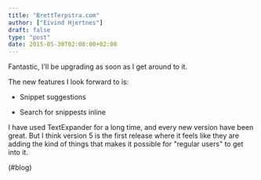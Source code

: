 ```yaml
---
title: "BrettTerpstra.com"
author: ["Eivind Hjertnes"]
draft: false
type: "post"
date: 2015-05-30T02:00:00+02:00
---
```


Fantastic, I'll be upgrading as soon as I get around to it.

The new features I look forward to is:

-   Snippet suggestions

-   Search for snippests inline

I have used TextExpander for a long time, and every new version have
been great. But I think version 5 is the first release where it feels
like they are adding the kind of things that makes it possible for
"regular users" to get into it.

(#blog)
